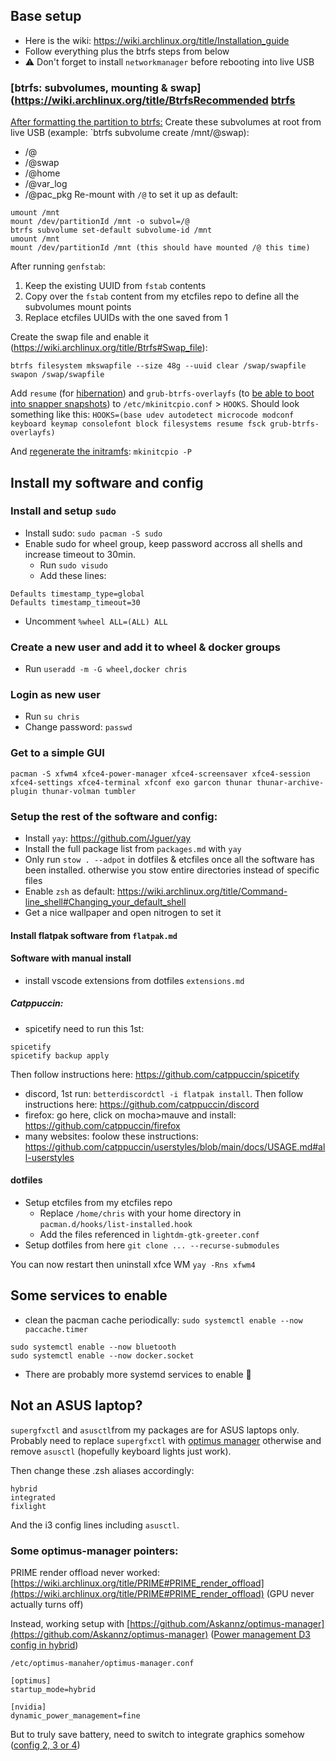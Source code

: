 ## Base setup
- Here is the wiki: https://wiki.archlinux.org/title/Installation_guide
- Follow everything plus the btrfs steps from below
- ⚠ Don't forget to install `networkmanager` before rebooting into live USB

### [btrfs: subvolumes, mounting & swap](https://wiki.archlinux.org/title/BtrfsRecommended [btrfs](https://wiki.archlinux.org/title/Btrfs) 
 [After formatting the partition to btrfs:](https://wiki.archlinux.org/title/Installation_guide#Format_the_partitions)
Create these subvolumes at root from live USB (example: `btrfs subvolume create /mnt/@swap):
- /@
- /@swap
- /@home
- /@var_log
- /@pac_pkg
Re-mount with `/@` to set it up as default:
```
umount /mnt
mount /dev/partitionId /mnt -o subvol=/@
btrfs subvolume set-default subvolume-id /mnt
umount /mnt
mount /dev/partitionId /mnt (this should have mounted /@ this time)
```

After running `genfstab`:
1. Keep the existing UUID from `fstab` contents
2. Copy over the `fstab` content from my etcfiles repo to define all the subvolumes mount points
3. Replace etcfiles UUIDs with the one saved from 1

Create the swap file and enable it (https://wiki.archlinux.org/title/Btrfs#Swap_file):
```
btrfs filesystem mkswapfile --size 48g --uuid clear /swap/swapfile
swapon /swap/swapfile
```

Add `resume` (for [hibernation](https://wiki.archlinux.org/title/Power_management/Suspend_and_hibernate#Hibernation)) and `grub-btrfs-overlayfs` (to [be able to boot into snapper snapshots](https://wiki.archlinux.org/title/Snapper#Booting_into_read-only_snapshots)) to `/etc/mkinitcpio.conf` > `HOOKS`. Should look something like this:
`HOOKS=(base udev autodetect microcode modconf keyboard keymap consolefont block filesystems resume fsck grub-btrfs-overlayfs)`

And [regenerate the initramfs](https://wiki.archlinux.org/title/Regenerate_the_initramfs "Regenerate the initramfs"):
`mkinitcpio -P`
## Install my software and config
### Install and setup `sudo`
- Install sudo: `sudo pacman -S sudo`
- Enable sudo for wheel group, keep password accross all shells and increase timeout to 30min. 
  - Run `sudo visudo`
  - Add these lines:
```shell
Defaults timestamp_type=global
Defaults timestamp_timeout=30
```
  - Uncomment `%wheel ALL=(ALL) ALL`

### Create a new user and add it to wheel & docker groups
- Run `useradd -m -G wheel,docker chris`

### Login as new user
- Run `su chris`
- Change password: `passwd`

### Get to a simple GUI
```
pacman -S xfwm4 xfce4-power-manager xfce4-screensaver xfce4-session xfce4-settings xfce4-terminal xfconf exo garcon thunar thunar-archive-plugin thunar-volman tumbler
```
### Setup the rest of the software and config:
- Install `yay`: https://github.com/Jguer/yay
- Install the full package list from `packages.md` with `yay`
- Only run `stow . --adpot` in dotfiles & etcfiles once all the software has been installed. otherwise you stow entire directories instead of specific files
- Enable `zsh` as default: https://wiki.archlinux.org/title/Command-line_shell#Changing_your_default_shell
- Get a nice wallpaper and open nitrogen to set it

#### Install flatpak software from `flatpak.md`
#### Software with manual install
- install vscode extensions from dotfiles `extensions.md`
##### Catppuccin:
- spicetify need to run this 1st: 
```
spicetify
spicetify backup apply
```
Then follow instructions here: https://github.com/catppuccin/spicetify

- discord, 1st run: `betterdiscordctl -i flatpak install`. Then follow instructions here: https://github.com/catppuccin/discord
- firefox: go here, click on mocha>mauve and install: https://github.com/catppuccin/firefox
- many websites: foolow these instructions: https://github.com/catppuccin/userstyles/blob/main/docs/USAGE.md#all-userstyles
#### dotfiles
- Setup etcfiles from my etcfiles repo
	- Replace `/home/chris` with your home directory in `pacman.d/hooks/list-installed.hook`
	- Add the files referenced in `lightdm-gtk-greeter.conf`
- Setup dotfiles from here `git clone ... --recurse-submodules`

You can now restart then uninstall xfce WM `yay -Rns xfwm4`

## Some services to enable
- clean the pacman cache periodically: `sudo systemctl enable --now paccache.timer`
```
sudo systemctl enable --now bluetooth
sudo systemctl enable --now docker.socket
```
- There are probably more systemd services to enable 💁

## Not an ASUS laptop?
`supergfxctl` and `asusctl`from my packages are for ASUS laptops only. Probably need to replace `supergfxctl` with [optimus manager](https://github.com/Askannz/optimus-manager) otherwise and remove `asusctl` (hopefully keyboard lights just work).

Then change these .zsh aliases accordingly:
```
hybrid
integrated
fixlight
```

And the i3 config lines including `asusctl`.

### Some optimus-manager pointers:
PRIME render offload never worked: [https://wiki.archlinux.org/title/PRIME#PRIME_render_offload](https://wiki.archlinux.org/title/PRIME#PRIME_render_offload) (GPU never actually turns off)

Instead, working setup with [https://github.com/Askannz/optimus-manager](https://github.com/Askannz/optimus-manager) ([Power management D3 config in hybrid](https://github.com/Askannz/optimus-manager/wiki/A-guide--to-power-management-options#configuration-1--dynamic-power-management-inside-the-nvidia-driver-runtime-d3-power-management))
```
/etc/optimus-manaher/optimus-manager.conf 

[optimus]
startup_mode=hybrid 

[nvidia]
dynamic_power_management=fine
```

But to truly save battery, need to switch to integrate graphics somehow ([config 2, 3 or 4](https://github.com/Askannz/optimus-manager/wiki/A-guide--to-power-management-options))